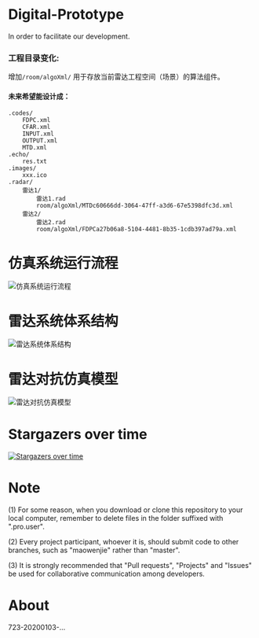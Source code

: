 # Digital-Prototype
In order to facilitate our development. 

### 工程目录变化:
增加`/room/algoXml/`
用于存放当前雷达工程空间（场景）的算法组件。

#### 未来希望能设计成：
```
.codes/
	FDPC.xml
	CFAR.xml
	INPUT.xml
	OUTPUT.xml
	MTD.xml
.echo/
	res.txt
.images/
	xxx.ico
.radar/
	雷达1/
		雷达1.rad
		room/algoXml/MTDc60666dd-3064-47ff-a3d6-67e5398dfc3d.xml
	雷达2/
		雷达2.rad
		room/algoXml/FDPCa27b06a8-5104-4481-8b35-1cdb397ad79a.xml
```

# 仿真系统运行流程 

![仿真系统运行流程](https://github.com/radar-prototype/Radar-Prototype/blob/master/%E5%8E%9F%E5%9E%8B%E8%AE%BE%E8%AE%A1/svg_images/%E7%B3%BB%E7%BB%9F%E8%BF%90%E8%A1%8C%E6%B5%81%E7%A8%8B.svg)

# 雷达系统体系结构

![雷达系统体系结构](https://github.com/radar-prototype/Radar-Prototype/blob/master/%E5%8E%9F%E5%9E%8B%E8%AE%BE%E8%AE%A1/svg_images/%E9%9B%B7%E8%BE%BE%E7%B3%BB%E7%BB%9F%E4%BD%93%E7%B3%BB%E7%BB%93%E6%9E%84.svg)

# 雷达对抗仿真模型

![雷达对抗仿真模型](https://github.com/radar-prototype/Radar-Prototype/blob/master/%E5%8E%9F%E5%9E%8B%E8%AE%BE%E8%AE%A1/svg_images/%E9%9B%B7%E8%BE%BE%E5%AF%B9%E6%8A%97%E4%BB%BF%E7%9C%9F%E6%A8%A1%E5%9E%8B.svg)

# Stargazers over time
[![Stargazers over time](https://starchart.cc/radar-prototype/Digital-Prototype.svg)](https://starchart.cc/radar-prototype/Digital-Prototype)

# Note
(1) For some reason, when you download or clone this repository to your local computer, remember to delete files in the folder suffixed with ".pro.user".

(2) Every project participant, whoever it is, should submit code to other branches, such as "maowenjie" rather than "master".

(3) It is strongly recommended that "Pull requests", "Projects" and "Issues" be used for collaborative communication among developers.

# About
723-20200103-...
